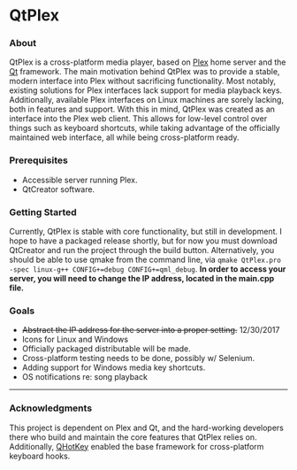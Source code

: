 # QtPlex

### About
QtPlex is a cross-platform media player, based on [Plex](https://www.plex.tv/) home server and the [Qt](https://www.qt.io/) framework. The main motivation behind QtPlex was to provide a stable, modern interface into Plex without sacrificing functionality. Most notably, existing solutions for Plex interfaces lack support for media playback keys. Additionally, available Plex interfaces on Linux machines are sorely lacking, both in features and support. With this in mind, QtPlex was created as an interface into the Plex web client. This allows for low-level control over things such as keyboard shortcuts, while taking advantage of the officially maintained web interface, all while being cross-platform ready.

### Prerequisites
* Accessible server running Plex. 
* QtCreator software.

### Getting Started
Currently, QtPlex is stable with core functionality, but still in development. I hope to have a packaged release shortly, but for now you must download QtCreator and run the project through the build button. Alternatively, you should be able to use qmake from the command line, via `qmake QtPlex.pro -spec linux-g++ CONFIG+=debug CONFIG+=qml_debug`. **In order to access your server, you will need to change the IP address, located in the main.cpp file.**

### Goals
* ~~Abstract the IP address for the server into a proper setting.~~ 12/30/2017
* Icons for Linux and Windows
* Officially packaged distributable will be made.
* Cross-platform testing needs to be done, possibly w/ Selenium.
* Adding support for Windows media key shortcuts.
* OS notifications re: song playback

------
### Acknowledgments
This project is dependent on Plex and Qt, and the hard-working developers there who build and maintain the core features that QtPlex relies on. Additionally, [QHotKey](https://github.com/Skycoder42/QHotkey) enabled the base framework for cross-platform keyboard hooks. 
